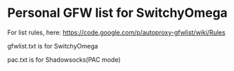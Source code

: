 Personal GFW list for SwitchyOmega
===

For list rules, here: https://code.google.com/p/autoproxy-gfwlist/wiki/Rules

gfwlist.txt is for SwitchyOmega

pac.txt is for Shadowsocks(PAC mode)

